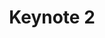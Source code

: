 ---
slug: keynote-2
type: event
event_type: Keynote
title: Keynote 2
venue: Vogelfrei
date_time: Thursday, April 20th, 14:00
schedule:
    -   time: t14:00
        item: "Keynote: Marije Baalman"
---
